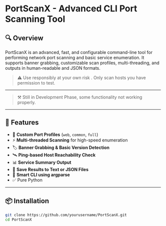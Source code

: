 # PortScanX - Advanced CLI Port Scanning Tool

## 🔍 Overview

PortScanX is an advanced, fast, and configurable command-line tool for performing network port scanning and basic service enumeration. It supports banner grabbing, customizable scan profiles, multi-threading, and outputs in human-readable and JSON formats.

> ⚠️ Use responsibly at your own risk . Only scan hosts you have permission to test.
---
>⚒️ Still in Development Phase, some functionality not working properly.
---

## 🚀 Features

- 🔧 **Custom Port Profiles** (`web`, `common`, `full`)
- ⚡ **Multi-threaded Scanning** for high-speed enumeration
- 🏷️ **Banner Grabbing & Basic Version Detection**
- 🛰️ **Ping-based Host Reachability Check**
- 📊 **Service Summary Output**
- 💾 **Save Results to Text or JSON Files**
- 🧠 **Smart CLI using argparse**
- ✅ Pure Python 
---

## 📦 Installation

```bash
git clone https://github.com/yourusername/PortScanX.git
cd PortScanX
